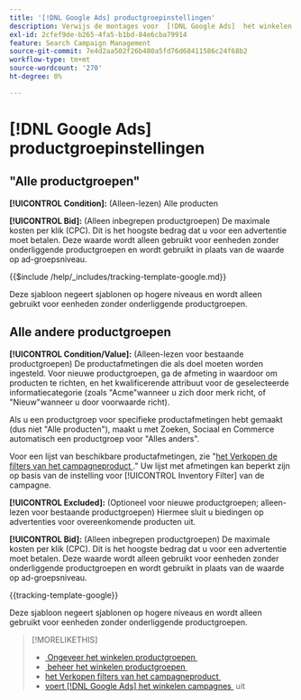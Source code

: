 ```yaml
---
title: '[!DNL Google Ads] productgroepinstellingen'
description: Verwijs de montages voor  [!DNL Google Ads]  het winkelen productgroepen.
exl-id: 2cfef9de-b265-4fa5-b1bd-84e6cba79914
feature: Search Campaign Management
source-git-commit: 7e4d2aa502f26b480a5fd76d68411586c24f68b2
workflow-type: tm+mt
source-wordcount: '270'
ht-degree: 0%

---
```


# [!DNL Google Ads] productgroepinstellingen

## &quot;Alle productgroepen&quot;

**[!UICONTROL Condition]:** (Alleen-lezen) Alle producten

**[!UICONTROL Bid]:** (Alleen inbegrepen productgroepen) De maximale kosten per klik (CPC). Dit is het hoogste bedrag dat u voor een advertentie moet betalen. Deze waarde wordt alleen gebruikt voor eenheden zonder onderliggende productgroepen en wordt gebruikt in plaats van de waarde op ad-groepsniveau.

<!-- **[!UICONTROL Tracking Template]:** -->

{{$include /help/_includes/tracking-template-google.md}}

Deze sjabloon negeert sjablonen op hogere niveaus en wordt alleen gebruikt voor eenheden zonder onderliggende productgroepen.

## Alle andere productgroepen

**[!UICONTROL Condition/Value]:** (Alleen-lezen voor bestaande productgroepen) De productafmetingen die als doel moeten worden ingesteld. Voor nieuwe productgroepen, ga de afmeting in waardoor om producten te richten, en het kwalificerende attribuut voor de geselecteerde informatiecategorie (zoals &quot;Acme&quot;wanneer u zich door merk richt, of &quot;Nieuw&quot;wanneer u door voorwaarde richt).

Als u een productgroep voor specifieke productafmetingen hebt gemaakt (dus niet &quot;Alle producten&quot;), maakt u met Zoeken, Sociaal en Commerce automatisch een productgroep voor &quot;Alles anders&quot;.

Voor een lijst van beschikbare productafmetingen, zie &quot;[&#x200B; het Verkopen de filters van het campagneproduct &#x200B;](/help/search-social-commerce/campaign-management/campaigns/shopping-campaign-product-filters.md).&quot; Uw lijst met afmetingen kan beperkt zijn op basis van de instelling voor [!UICONTROL Inventory Filter] van de campagne.

**[!UICONTROL Excluded]:** (Optioneel voor nieuwe productgroepen; alleen-lezen voor bestaande productgroepen) Hiermee sluit u biedingen op advertenties voor overeenkomende producten uit.

**[!UICONTROL Bid]:** (Alleen inbegrepen productgroepen) De maximale kosten per klik (CPC). Dit is het hoogste bedrag dat u voor een advertentie moet betalen. Deze waarde wordt alleen gebruikt voor eenheden zonder onderliggende productgroepen en wordt gebruikt in plaats van de waarde op ad-groepsniveau.

<!-- **[!UICONTROL Tracking Template]:** -->

<!-- ExL can't handle the same include twice in the same file, so using a snippet for the second occurrence.

{{$include /help/_includes/tracking-template-google.md}}
-->

{{tracking-template-google}}

Deze sjabloon negeert sjablonen op hogere niveaus en wordt alleen gebruikt voor eenheden zonder onderliggende productgroepen.

>[!MORELIKETHIS]
>
>* [&#x200B; Ongeveer het winkelen productgroepen &#x200B;](product-group-about.md)
>* [&#x200B; beheer het winkelen productgroepen &#x200B;](product-group-manage.md)
>* [&#x200B; het Verkopen filters van het campagneproduct &#x200B;](/help/search-social-commerce/campaign-management/campaigns/shopping-campaign-product-filters.md)
>* [&#x200B; voert  [!DNL Google Ads]  het winkelen campagnes &#x200B;](/help/search-social-commerce/campaign-management/special-workflows/google-shopping-campaigns.md) uit
